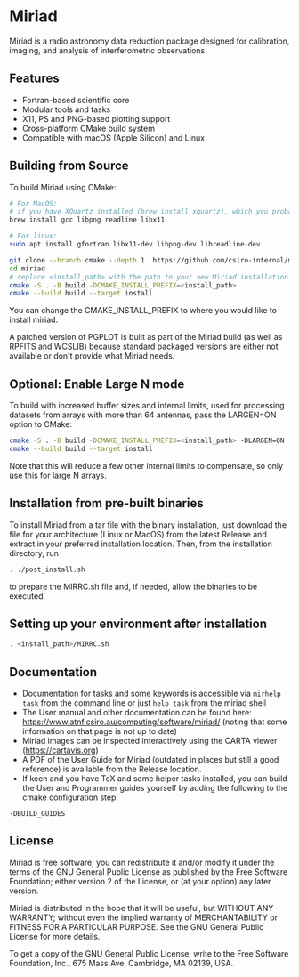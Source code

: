 # Miriad

Miriad is a radio astronomy data reduction package designed for calibration, imaging, and analysis of interferometric observations.

## Features

- Fortran-based scientific core
- Modular tools and tasks
- X11, PS and PNG-based plotting support
- Cross-platform CMake build system
- Compatible with macOS (Apple Silicon) and Linux

## Building from Source

To build Miriad using CMake:

```bash
# For MacOS:
# if you have XQuartz installed (brew install xquartz), which you probably should, you can omit libx11
brew install gcc libpng readline libx11

# For linux:
sudo apt install gfortran libx11-dev libpng-dev libreadline-dev

git clone --branch cmake --depth 1  https://github.com/csiro-internal/miriad.git
cd miriad
# replace <install_path> with the path to your new Miriad installation (e.g., $HOME/miriad or /opt/miriad)
cmake -S . -B build -DCMAKE_INSTALL_PREFIX=<install_path>
cmake --build build --target install
```
You can change the CMAKE_INSTALL_PREFIX to where you would like to install miriad.

A patched version of PGPLOT is built as part of the Miriad build (as well as RPFITS and WCSLIB) because standard packaged versions are either not available or don't provide what Miriad needs.

## Optional: Enable Large N mode
To build with increased buffer sizes and internal limits, used for processing datasets from arrays with more than 64 antennas, pass the LARGEN=ON option to CMake:

```bash
cmake -S . -B build -DCMAKE_INSTALL_PREFIX=<install_path> -DLARGEN=ON
cmake --build build --target install
```
Note that this will reduce a few other internal limits to compensate, so only use this for large N arrays.

## Installation from pre-built binaries

To install Miriad from a tar file with the binary installation, just download the file for your architecture (Linux or MacOS) from the latest Release and extract in your preferred installation location.
Then, from the installation directory, run
```bash
. ./post_install.sh
```
to prepare the MIRRC.sh file and, if needed, allow the binaries to be executed.

## Setting up your environment after installation
```bash
. <install_path>/MIRRC.sh
```

## Documentation
- Documentation for tasks and some keywords is accessible via `mirhelp task` from the command line or just `help task` from the miriad shell
- The User manual and other documentation can be found here: https://www.atnf.csiro.au/computing/software/miriad/ (noting that some information on that page is not up to date)
- Miriad images can be inspected interactively using the CARTA viewer (https://cartavis.org)
- A PDF of the User Guide for Miriad (outdated in places but still a good reference) is available from the Release location.
- If keen and you have TeX and some helper tasks installed, you can build the User and Programmer guides yourself by adding the following to the cmake configuration step:
```
-DBUILD_GUIDES
```


## License
Miriad is free software; you can redistribute it and/or modify
it under the terms of the GNU General Public License as published by
the Free Software Foundation; either version 2 of the License, or
(at your option) any later version.

Miriad is distributed in the hope that it will be useful,
but WITHOUT ANY WARRANTY; without even the implied warranty of
MERCHANTABILITY or FITNESS FOR A PARTICULAR PURPOSE.  See the
GNU General Public License for more details.

To get a copy of the GNU General Public License, write to the
Free Software Foundation, Inc., 675 Mass Ave, Cambridge, MA 02139, USA.
